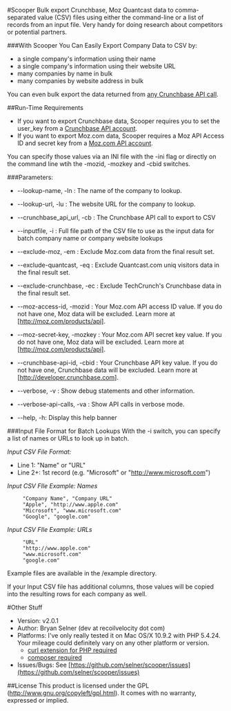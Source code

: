 #Scooper
Bulk export Crunchbase, Moz Quantcast data to comma-separated value (CSV) files using either the command-line or a list of records from an input file.  Very handy for doing research about competitors or potential partners.  

###With Scooper You Can Easily Export Company Data to CSV by:
* a single company's information using their name
* a single company's information using their website URL
* many companies by name in bulk
* many companies by website address in bulk

You can even bulk export the data returned from [any Crunchbase API call](https://developer.crunchbase.com/docs).


##Run-Time Requirements
* If you want to export Crunchbase data, Scooper requires you to set the user_key from a  [Crunchbase API account](http://developer.crunchbase.com). 
* If you want to export Moz.com data, Scooper requires a Moz API Access ID and secret key from a  [Moz.com API account](http://moz.com/products/api).

You can specify those values via an INI file with the -ini flag or directly on the command line wtih the -mozid, -mozkey and -cbid switches.

###Parameters:
* --lookup-name, -ln : The name of the company to lookup. 
* --lookup-url, -lu : The website URL for the company to lookup.
* --crunchbase_api_url, -cb : The Crunchbase API call to export to CSV
* --inputfile, -i : Full file path of the CSV file to use as the input data for batch company name or company website lookups

* --exclude-moz, -em : Exclude Moz.com data from the final result set.
* --exclude-quantcast, -eq : Exclude Quantcast.com uniq visitors data in the final result set.
* --exclude-crunchbase, -ec : Exclude TechCrunch's Crunchbase data in the final result set.

* --moz-access-id, -mozid : Your Moz.com API access ID value.  If you do not have one, Moz data will be excluded.  Learn more at [http://moz.com/products/api].
* --moz-secret-key, -mozkey : Your Moz.com API secret key value.  If you do not have one, Moz data will be excluded.  Learn more at [http://moz.com/products/api].
* --crunchbase-api-id, -cbid : Your Crunchbase API key value.  If you do not have one, Crunchbase data will be excluded.  Learn more at [http://developer.crunchbase.com].

* --verbose, -v : Show debug statements and other information.
* --verbose-api-calls, -va : Show API calls in verbose mode.
* --help, -h: Display this help banner


###Input File Format for Batch Lookups 
With the -i switch, you can specify a list of names or URLs to look up in batch.

*Input CSV File Format:*
* Line 1:  "Name" or "URL" 
* Line 2+:  1st record (e.g. "Microsoft" or "http://www.microsoft.com")

*Input CSV FIle Example: Names*
```
     "Company Name", "Company URL"
     "Apple", "http://www.apple.com"
     "Microsoft", "www.microsoft.com"
     "Google", "google.com"
```

*Input CSV FIle Example: URLs*
```
     "URL"
     "http://www.apple.com"
     "www.microsoft.com"
     "google.com"
```

Example files are available in the /example directory.

If your Input CSV file has additional columns, those values will be copied into the resulting rows for each company as well.

#Other Stuff
* Version:  v2.0.1
* Author:  Bryan Selner (dev at recoilvelocity dot com)
* Platforms:  I've only really tested it on Mac OS/X 10.9.2 with PHP 5.4.24.  Your mileage could definitely vary on any other platform or version.  
	* [curl extension for PHP required](http://www.php.net/manual/en/curl.setup.php)
	* [composer required](https://getcomposer.org/doc/00-intro.md#installation-nix)
* Issues/Bugs:  See [https://github.com/selner/scooper/issues](https://github.com/selner/scooper/issues)
 
##License
This product is licensed under the GPL (http://www.gnu.org/copyleft/gpl.html). It comes with no warranty, expressed or implied.
